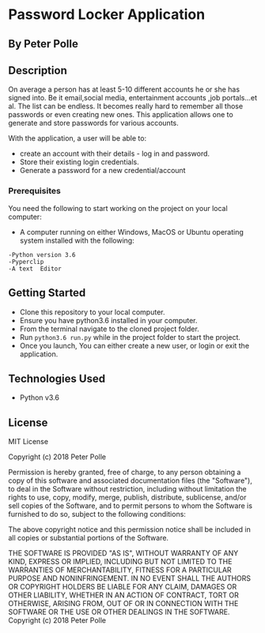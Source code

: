 # Password Locker Application

## By Peter Polle

## Description

On average a person has at least 5-10 different accounts he or she has signed into. Be it email,social media, entertainment accounts ,job portals...et al. The list can be endless. It becomes really hard to remember all those passwords or even creating new ones. This application allows one to generate and store passwords for various accounts.

With the application, a user will be able to:

* create an account with their details - log in and password.
* Store their existing login credentials.
* Generate a password for a new credential/account

### Prerequisites

You need the following to start working on the project on your local computer:

* A computer running on either Windows, MacOS or Ubuntu operating system installed with the following:

```
-Python version 3.6
-Pyperclip
-A text  Editor
```

## Getting Started

* Clone this repository to your local computer.
* Ensure you have python3.6 installed in your computer.
* From the terminal navigate to the cloned project folder.
* Run ```python3.6 run.py``` while in the project folder to start the project.
* Once you launch, You can either create a new user, or login or exit the application.

## Technologies Used

* Python v3.6

## License

MIT License

Copyright (c) 2018 Peter Polle

Permission is hereby granted, free of charge, to any person obtaining a copy of this software and associated documentation files (the "Software"), to deal in the Software without restriction, including without limitation the rights to use, copy, modify, merge, publish, distribute, sublicense, and/or sell copies of the Software, and to permit persons to whom the Software is furnished to do so, subject to the following conditions:

The above copyright notice and this permission notice shall be included in all copies or substantial portions of the Software.

THE SOFTWARE IS PROVIDED "AS IS", WITHOUT WARRANTY OF ANY KIND, EXPRESS OR IMPLIED, INCLUDING BUT NOT LIMITED TO THE WARRANTIES OF MERCHANTABILITY, FITNESS FOR A PARTICULAR PURPOSE AND NONINFRINGEMENT. IN NO EVENT SHALL THE AUTHORS OR COPYRIGHT HOLDERS BE LIABLE FOR ANY CLAIM, DAMAGES OR OTHER LIABILITY, WHETHER IN AN ACTION OF CONTRACT, TORT OR OTHERWISE, ARISING FROM, OUT OF OR IN CONNECTION WITH THE SOFTWARE OR THE USE OR OTHER DEALINGS IN THE SOFTWARE. Copyright (c) 2018 Peter Polle



